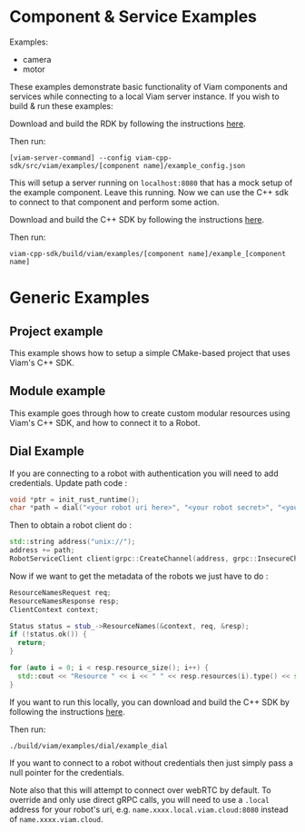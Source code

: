 # Component & Service Examples
Examples: 
 - camera
 - motor
 
These examples demonstrate basic functionality of Viam components and services while connecting to a local Viam server instance. 
If you wish to build & run these examples:

Download and build the RDK by following the instructions [here](https://github.com/viamrobotics/rdk#building-and-using).

Then run:
``` shell
[viam-server-command] --config viam-cpp-sdk/src/viam/examples/[component name]/example_config.json
```
This will setup a server running on `localhost:8080` that has a mock setup of the example component. Leave this running. Now we can use the C++ sdk to connect to that component and perform some action.

Download and build the C++ SDK by following the instructions [here](https://github.com/viamrobotics/viam-cpp-sdk#getting-started).

Then run: 
``` shell
viam-cpp-sdk/build/viam/examples/[component name]/example_[component name]
```



# Generic Examples

## Project example
This example shows how to setup a simple CMake-based project that uses Viam's C++ SDK. 

## Module example
This example goes through how to create custom modular resources using Viam's C++ SDK, and how to connect it to a Robot.

## Dial Example

If you are connecting to a robot with authentication you will need to
add credentials. Update path code :

``` c++
void *ptr = init_rust_runtime();
char *path = dial("<your robot uri here>", "<your robot secret>", "<your robot type>", false, ptr);
```

Then to obtain a robot client do :

``` c++
std::string address("unix://");
address += path;
RobotServiceClient client(grpc::CreateChannel(address, grpc::InsecureChannelCredentials()));
```

Now if we want to get the metadata of the robots we just have to do :

``` c++
ResourceNamesRequest req;
ResourceNamesResponse resp;
ClientContext context;

Status status = stub_->ResourceNames(&context, req, &resp);
if (!status.ok()) {
  return;
}

for (auto i = 0; i < resp.resource_size(); i++) {
  std::cout << "Resource " << i << " " << resp.resources(i).type() << std::endl;
}
```

If you want to run this locally, you can download and build the C++ SDK by following the instructions [here](https://github.com/viamrobotics/viam-cpp-sdk#getting-started).

Then run:

``` shell
./build/viam/examples/dial/example_dial
```

If you want to connect to a robot without credentials then just simply
pass a null pointer for the credentials.

Note also that this will attempt to connect over webRTC by default. To
override and only use direct gRPC calls, you will need to use a
`.local` address for your robot's uri,
e.g. `name.xxxx.local.viam.cloud:8080` instead of
`name.xxxx.viam.cloud`.
